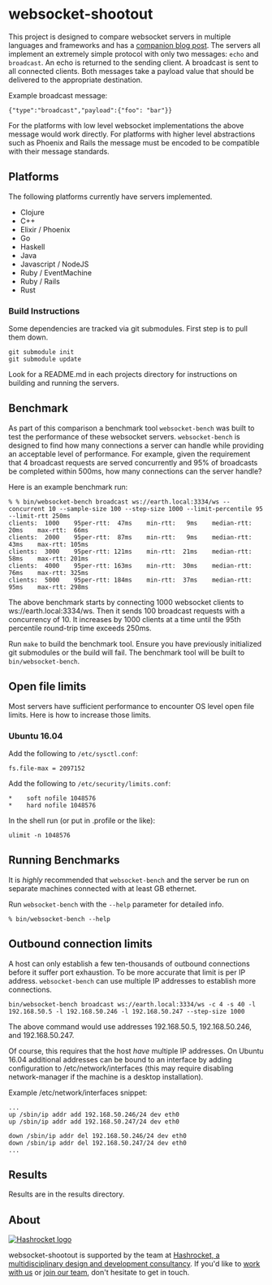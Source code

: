 # websocket-shootout

This project is designed to compare websocket servers in multiple languages and frameworks and has a [companion blog post][post]. The servers all implement an extremely simple protocol with only two messages: `echo` and `broadcast`. An echo is returned to the sending client. A broadcast is sent to all connected clients. Both messages take a payload value that should be delivered to the appropriate destination.

[post]: https://hashrocket.com/blog/posts/websocket-shootout

Example broadcast message:

```
{"type":"broadcast","payload":{"foo": "bar"}}
```

For the platforms with low level websocket implementations the above message would work directly. For platforms with higher level abstractions such as Phoenix and Rails the message must be encoded to be compatible with their message standards.

## Platforms

The following platforms currently have servers implemented.

* Clojure
* C++
* Elixir / Phoenix
* Go
* Haskell
* Java
* Javascript / NodeJS
* Ruby / EventMachine
* Ruby / Rails
* Rust

### Build Instructions

Some dependencies are tracked via git submodules. First step is to pull them down.

```
git submodule init
git submodule update
```

Look for a README.md in each projects directory for instructions on building and running the servers.

## Benchmark

As part of this comparison a benchmark tool `websocket-bench` was built to test the performance of these websocket servers. `websocket-bench` is designed to find how many connections a server can handle while providing an acceptable level of performance. For example, given the requirement that 4 broadcast requests are served concurrently and 95% of broadcasts be completed within 500ms, how many connections can the server handle?

Here is an example benchmark run:

```
% % bin/websocket-bench broadcast ws://earth.local:3334/ws --concurrent 10 --sample-size 100 --step-size 1000 --limit-percentile 95 --limit-rtt 250ms
clients:  1000    95per-rtt:  47ms    min-rtt:   9ms    median-rtt:  20ms    max-rtt:  66ms
clients:  2000    95per-rtt:  87ms    min-rtt:   9ms    median-rtt:  43ms    max-rtt: 105ms
clients:  3000    95per-rtt: 121ms    min-rtt:  21ms    median-rtt:  58ms    max-rtt: 201ms
clients:  4000    95per-rtt: 163ms    min-rtt:  30ms    median-rtt:  76ms    max-rtt: 325ms
clients:  5000    95per-rtt: 184ms    min-rtt:  37ms    median-rtt:  95ms    max-rtt: 298ms

```

The above benchmark starts by connecting 1000 websocket clients to ws://earth.local:3334/ws. Then it sends 100 broadcast requests with a concurrency of 10. It increases by 1000 clients at a time until the 95th percentile round-trip time exceeds 250ms.

Run `make` to build the benchmark tool. Ensure you have previously initialized git submodules or the build will fail. The benchmark tool will be built to `bin/websocket-bench`.

## Open file limits

Most servers have sufficient performance to encounter OS level open file limits. Here is how to increase those limits.

### Ubuntu 16.04

Add the following to `/etc/sysctl.conf`:

```
fs.file-max = 2097152
```

Add the following to `/etc/security/limits.conf`:

```
*    soft nofile 1048576
*    hard nofile 1048576
```

In the shell run (or put in .profile or the like):

```
ulimit -n 1048576
```

## Running Benchmarks

It is *highly* recommended that `websocket-bench` and the server be run on separate machines connected with at least GB ethernet.

Run `websocket-bench` with the `--help` parameter for detailed info.

```
% bin/websocket-bench --help
```

## Outbound connection limits

A host can only establish a few ten-thousands of outbound connections before it suffer port exhaustion. To be more accurate that limit is per IP address. `websocket-bench` can use multiple IP addresses to establish more connections.

```
bin/websocket-bench broadcast ws://earth.local:3334/ws -c 4 -s 40 -l 192.168.50.5 -l 192.168.50.246 -l 192.168.50.247 --step-size 1000
```

The above command would use addresses 192.168.50.5, 192.168.50.246, and 192.168.50.247.

Of course, this requires that the host _have_ multiple IP addresses. On Ubuntu 16.04 additional addresses can be bound to an interface by adding configuration to /etc/network/interfaces (this may require disabling network-manager if the machine is a desktop installation).

Example /etc/network/interfaces snippet:

```
...
up /sbin/ip addr add 192.168.50.246/24 dev eth0
up /sbin/ip addr add 192.168.50.247/24 dev eth0

down /sbin/ip addr del 192.168.50.246/24 dev eth0
down /sbin/ip addr del 192.168.50.247/24 dev eth0
...
```

## Results

Results are in the results directory.

## About

[![Hashrocket logo](https://hashrocket.com/hashrocket_logo.svg)](https://hashrocket.com)

websocket-shootout is supported by the team at [Hashrocket, a multidisciplinary design and development consultancy](https://hashrocket.com). If you'd like to [work with us](https://hashrocket.com/contact-us/hire-us) or [join our team](https://hashrocket.com/contact-us/jobs), don't hesitate to get in touch.
